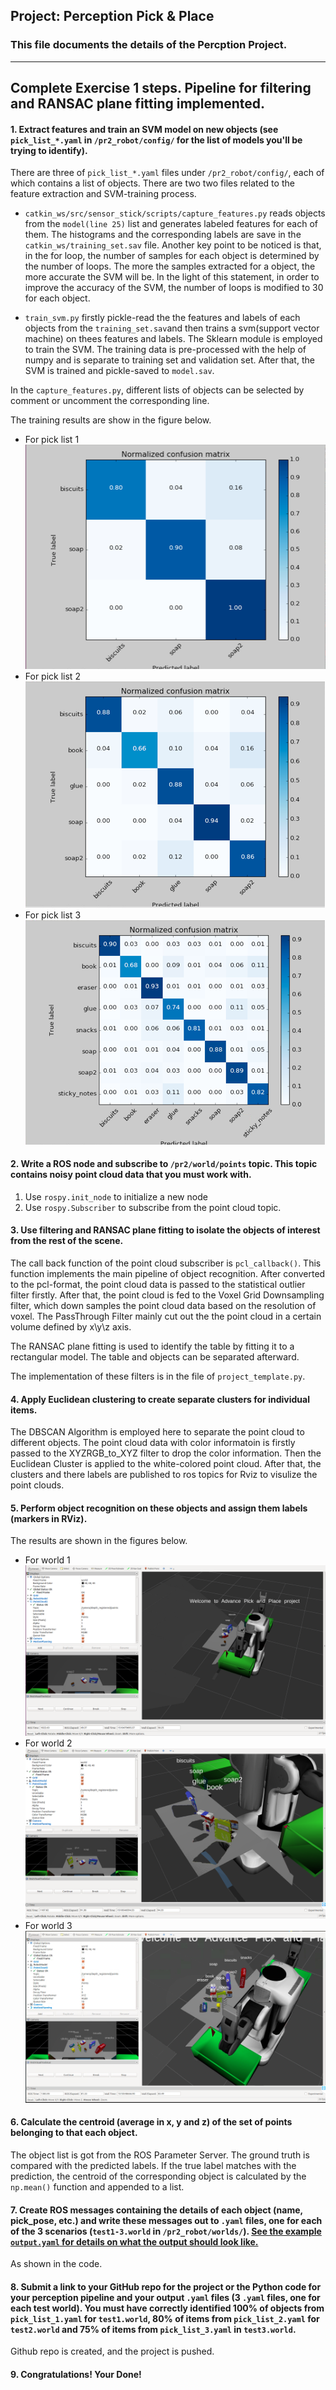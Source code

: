 ## Project: Perception Pick & Place
### This file documents the details of the Percption Project.

---


## Complete Exercise 1 steps. Pipeline for filtering and RANSAC plane fitting implemented.
#### 1. Extract features and train an SVM model on new objects (see `pick_list_*.yaml` in `/pr2_robot/config/` for the list of models you'll be trying to identify).  

There are three of `pick_list_*.yaml` files under `/pr2_robot/config/`, each of which contains a list of objects. There are two two files related to the feature extraction and SVM-training process.  

 - `catkin_ws/src/sensor_stick/scripts/capture_features.py` reads objects from the `model(line 25)` list and generates labeled features for each of them. The histograms and the corresponding labels are save in the `catkin_ws/training_set.sav` file. Another key point to be noticed is that, in the for loop, the number of samples for each object is determined by the number of loops. The more the samples extracted for a object, the more accurate the SVM will be. In the light of this statement, in order to improve the accuracy of the SVM, the number of loops is modified to 30 for each object.

 - `train_svm.py` firstly pickle-read the the features and labels of each objects from the `training_set.sav`and then trains a svm(support vector machine) on thees features and labels. The Sklearn module is employed to train the SVM. The training data is pre-processed with the help of numpy and is separate to training set and validation set. After that, the SVM is trained and pickle-saved to `model.sav`.

In the `capture_features.py`, different lists of objects can be selected by comment or uncomment the corresponding line.

The training results are show in the figure below.
 - For pick list 1  
![Confusion Matrix for List 1](./images/N_Confusion_1.png)
 - For pick list 2  
![Confusion Matrix for List 2](./images/N_Confusion_2.png)
 - For pick list 3  
![Confusion Matrix for List 3](./images/N_Confusion_3.png)

#### 2. Write a ROS node and subscribe to `/pr2/world/points` topic. This topic contains noisy point cloud data that you must work with.  
1. Use `rospy.init_node` to initialize a new node
2. Use `rospy.Subscriber` to subscribe from the point cloud topic.

#### 3. Use filtering and RANSAC plane fitting to isolate the objects of interest from the rest of the scene.  

The call back function of the point cloud subscriber is  `pcl_callback()`. This function implements the main pipeline of object recognition. After converted to the pcl-format, the point cloud data is passed to the statistical outlier filter firstly. After that, the point cloud is fed to the Voxel Grid Downsampling filter, which down samples the point cloud data based on the resolution of voxel. The PassThrough Filter mainly cut out the the point cloud in a certain volume defined by x\y\z axis.  

The RANSAC plane fitting is used to identify the table by fitting it to a rectangular model. The table and objects can be separated afterward.  

The implementation of these filters is in the file of `project_template.py`.

#### 4. Apply Euclidean clustering to create separate clusters for individual items.
The DBSCAN Algorithm is employed here to separate the point cloud to different objects. The point cloud data with color informatoin is firstly passed to the XYZRGB_to_XYZ filter to drop the color information. Then the Euclidean Cluster is applied to the white-colored point cloud. After that, the clusters and there labels are published to ros topics for Rviz to visulize the point clouds.

#### 5. Perform object recognition on these objects and assign them labels (markers in RViz).  
The results are shown in the figures below.
 - For world 1  
 ![Confusion Matrix for List 1](./images/Recg_word_1.png)
 - For world 2   
 ![Confusion Matrix for List 1](./images/Recg_word_2.png)
 - For world 3  
 ![Confusion Matrix for List 1](./images/Recg_word_3.png)


#### 6. Calculate the centroid (average in x, y and z) of the set of points belonging to that each object.  
The object list is got from the ROS Parameter Server. The ground truth is compared with the predicted labels. If the true label matches with the prediction, the centroid of the corresponding object is calculated by the `np.mean()` function and appended to a list.  

#### 7. Create ROS messages containing the details of each object (name, pick_pose, etc.) and write these messages out to `.yaml` files, one for each of the 3 scenarios (`test1-3.world` in `/pr2_robot/worlds/`).  [See the example `output.yaml` for details on what the output should look like.](https://github.com/udacity/RoboND-Perception-Project/blob/master/pr2_robot/config/output.yaml)
As shown in the code.  

#### 8. Submit a link to your GitHub repo for the project or the Python code for your perception pipeline and your output `.yaml` files (3 `.yaml` files, one for each test world).  You must have correctly identified 100% of objects from `pick_list_1.yaml` for `test1.world`, 80% of items from `pick_list_2.yaml` for `test2.world` and 75% of items from `pick_list_3.yaml` in `test3.world`.
Github repo is created, and the project is pushed.   

#### 9. Congratulations!  Your Done!
